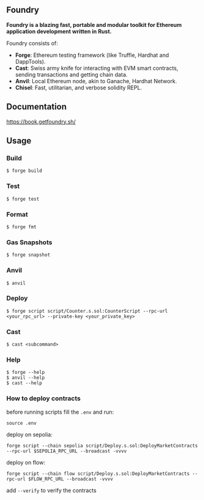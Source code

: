 ## Foundry

**Foundry is a blazing fast, portable and modular toolkit for Ethereum application development written in Rust.**

Foundry consists of:

-   **Forge**: Ethereum testing framework (like Truffle, Hardhat and DappTools).
-   **Cast**: Swiss army knife for interacting with EVM smart contracts, sending transactions and getting chain data.
-   **Anvil**: Local Ethereum node, akin to Ganache, Hardhat Network.
-   **Chisel**: Fast, utilitarian, and verbose solidity REPL.

## Documentation

https://book.getfoundry.sh/

## Usage

### Build

```shell
$ forge build
```

### Test

```shell
$ forge test
```

### Format

```shell
$ forge fmt
```

### Gas Snapshots

```shell
$ forge snapshot
```

### Anvil

```shell
$ anvil
```

### Deploy

```shell
$ forge script script/Counter.s.sol:CounterScript --rpc-url <your_rpc_url> --private-key <your_private_key>
```

### Cast

```shell
$ cast <subcommand>
```

### Help

```shell
$ forge --help
$ anvil --help
$ cast --help
```


### How to deploy contracts

before running scripts fill the `.env` and run:

`source .env`

deploy on sepolia:

`forge script --chain sepolia script/Deploy.s.sol:DeployMarketContracts --rpc-url $SEPOLIA_RPC_URL --broadcast -vvvv`

deploy on flow:

`forge script --chain flow script/Deploy.s.sol:DeployMarketContracts --rpc-url $FLOW_RPC_URL --broadcast -vvvv`

add `--verify` to verify the contracts